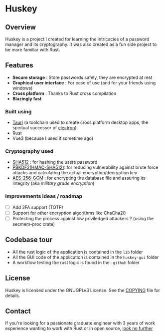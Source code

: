 # Huskey
## Overview
Huskey is a project I created for learning the intricacies of a password manager and its cryptography. It was also created as a fun side project to be more familiar with Rust.

## Features
* **Secure storage** : Store passwords safely, they are encrypted at rest 
* **Graphical user interface** : For ease of use (and for your friends using windows)
* **Cross platform** : Thanks to Rust cross compilation
* **Blazingly fast** 

### Built using 
* [Tauri](https://tauri.app) (a toolchain used to create cross platform desktop apps, the spiritual successor of [electron](https://www.electronjs.org/fr/))
* Rust
* Vue3 (because I used it sometime ago)

### Cryptography used
* [SHA512](https://fr.wikipedia.org/wiki/SHA-2) : for hashing the users password
* [PBKDF2(HMAC-SHA512)](https://en.wikipedia.org/wiki/PBKDF2): for reducing vulnerability against brute force attacks and calculating the actual encryption/decryption key
* [AES-256-GCM](https://www.cryptosys.net/pki/manpki/pki_aesgcmauthencryption.html) : for encrypting the database file and assuring its integrity (aka *military grade encryption*)

### Improvements ideas / roadmap
- [ ] Add 2FA support (TOTP)
- [ ] Support for other encryption algorithms like ChaCha20
- [ ] Protecting the process against low priviledged attackers ? (using the secmem-proc crate)

## Codebase tour
* All the rust logic of the application is contained in the `lib` folder
* All the GUI code of the application is contained in the `huskey-gui` folder
* A workflow testing the rust logic is found in the `.github` folder

## License
Huskey is licensed under the GNUGPLv3 License. See the [COPYING](./COPYING) file for details.

## Contact 
If you're looking for a passionate graduate engineer with 3 years of work experience wanting to work with Rust or in open source, [look no further](https://www.linkedin.com/in/theo-fourniez/)
